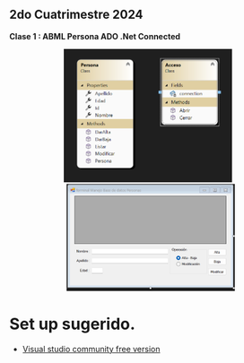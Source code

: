 ## 2do Cuatrimestre 2024

**Clase 1 : ABML Persona ADO .Net Connected**

<p align="center">
<img src="ClassDiagrams/Captura%20de%20pantalla%202024-08-18%20014943.png" alt="Diagrama de clase" width="300" style="margin-right: 10px;"/>
<img src="UI/Captura%20de%20pantalla%202024-08-18%20151503.png" alt="UI" width="300"/>
</p>

# Set up sugerido.
* [Visual studio community free version](https://visualstudio.microsoft.com/free-developer-offers/)
